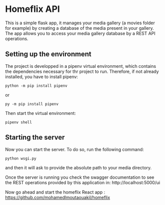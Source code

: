 # Homeflix API
This is a simple flask app, it manages your media gallery (a movies folder for example) by creating a database of the media present in your gallery. The app allows you to access your media gallery database by a REST API operations.

## Setting up the environment
The project is developped in a pipenv virtual environment, which contains the dependencies necessary for thr project to run. Therefore, if not already installed, you have to install pipenv:
```
python -m pip install pipenv
```
or
```
py -m pip install pipenv
```
Then start the virtual environment:
```
pipenv shell
```
## Starting the server
Now you can start the server. To do so, run the following command:
```
python wsgi.py
```
and then it will ask to provide the absolute path to your media directory.

Once the server is running you check the swagger documentation to see the REST operations provided by this application in: http://localhost:5000/ui

Now go ahead and start the homeflix React app : https://github.com/mohamedlmoutaouakil/homeflix